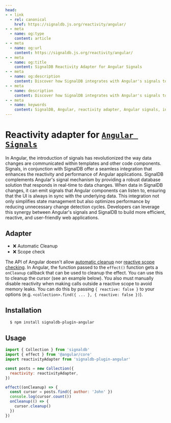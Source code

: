 ```yaml
---
head:
- - link
  - rel: canonical
    href: https://signaldb.js.org/reactivity/angular/
- - meta
  - name: og:type
    content: article
- - meta
  - name: og:url
    content: https://signaldb.js.org/reactivity/angular/
- - meta
  - name: og:title
    content: SignalDB Reactivity Adapter for Angular Signals
- - meta
  - name: og:description
    content: Discover how SignalDB integrates with Angular's signals to enhance reactivity and performance in Angular applications. Learn about the reactivity adapter, installation, and usage.
- - meta
  - name: description
    content: Discover how SignalDB integrates with Angular's signals to enhance reactivity and performance in Angular applications. Learn about the reactivity adapter, installation, and usage.
- - meta
  - name: keywords
    content: SignalDB, Angular, reactivity adapter, Angular signals, integration, performance, state management, real-time updates, JavaScript, TypeScript
---
```

# Reactivity adapter for [`Angular Signals`](https://angular.io/guide/signals)

In Angular, the introduction of signals has revolutionized the way data changes are communicated within templates and other code components. Signals, in conjunction with SignalDB offer a seamless integration that enhances the reactivity and performance of Angular applications. SignalDB complements Angular's signal mechanism by providing a robust database solution that responds in real-time to data changes. When data in SignalDB changes, it can emit signals that Angular components can listen to, ensuring that the UI is always in sync with the underlying data. This integration not only simplifies state management but also optimizes performance by reducing unnecessary change detection cycles. Developers can leverage this synergy between Angular's signals and SignalDB to build more efficient, reactive, and user-friendly web applications.

## Adapter

* ❌ Automatic Cleanup
* ❌ Scope check

The API of Angular doesn't allow [automatic cleanup](/reactivity/other/#ondispose-callback-void-dependency-dependency) nor [reactive scope checking](/reactivity/other/#isinscope-dependency-dependency-boolean).
In Angular, the function passed to the `effect()` function gets a `onCleanup` callback that can be used to cleanup the effect. You can use this to cleanup the cursor (see an example below).
You also must manually disable reactivity when making calls outside a reactive scope to avoid memory leaks. You can do this by passing `{ reactive: false }` to your options (e.g. `<collection>.find({ ... }, { reactive: false })`).

## Installation

```bash
  $ npm install signaldb-plugin-angular
```

## Usage

```js
import { Collection } from 'signaldb'
import { effect } from '@angular/core'
import reactivityAdapter from 'signaldb-plugin-angular'

const posts = new Collection({
  reactivity: reactivityAdapter,
})

effect((onCleanup) => {
  const cursor = posts.find({ author: 'John' })
  console.log(cursor.count())
  onCleanup(() => {
    cursor.cleanup()
  })
})
```
